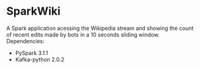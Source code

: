 # SparkWiki

A Spark application acessing the Wikipedia stream and showing the count of recent edits made by bots in a 10 seconds sliding window.<br>
Dependencies:
<ul>
  <li> PySpark 3.1.1 </li>
  <li> Kafka-python 2.0.2 </li>
  </ul>
